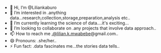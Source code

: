 - 👋 Hi, I’m @Liliankaburo
- 👀 I’m interested in .anything data...research,collection,storage,preparation,analysis etc..
- 🌱 I’m currently learning the science of data....it's exciting...
- 💞️ I’m looking to collaborate on .any projects that involve data approach..
- 📫 How to reach me .@lilian.k.mwabebe@gmail.com..
- 😄 Pronouns: .she/her..
- ⚡ Fun fact: .data fascinates me...the stories data tells..

<!---
Liliankaburo/Liliankaburo is a ✨ special ✨ repository because its `README.md` (this file) appears on your GitHub profile.
You can click the Preview link to take a look at your changes.
--->

